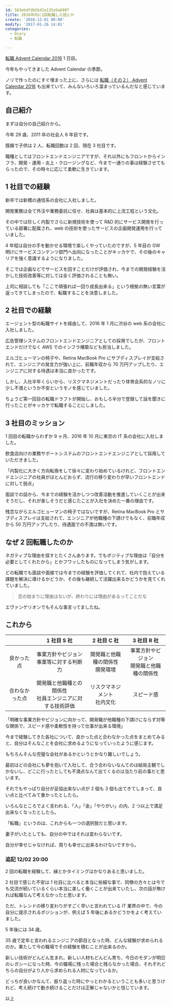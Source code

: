 ```yaml
---
id: 583ebdfdb5b42a135a9a608f
title: 2016年内に2回転職した話とか
create: '2016-12-01 00:00'
modify: '2017-01-26 14:01'
categories:
  - Diary
  - 転職

---
```


[転職 Advent Calendar 2016](http://qiita.com/advent-calendar/2016/job) 1 日目。

今年もやってきました Advent Calendar の季節。

ノリで作ったのにすぐ埋まった上に、さらには [転職（その２） Advent Calendar 2016](http://qiita.com/advent-calendar/2016/job2) も出来ていて、みんないろいろ溜まっているんだなと感じています。

## 自己紹介

まずは自分の自己紹介から。

今年 29 歳、2011 卒の社会人 6 年目です。

既婚で子供は 2 人、転職回数は 2 回、現在 3 社目です。

職種としてはフロントエンドエンジニアですが、それ以外にもフロントからインフラ、開発・運用・炎上・クロージングなど、今まで一通りの事は経験させてもらったので、その時々に応じて柔軟に生きています。

<!-- more -->

## 1 社目での経験

<!-- ソフトバンク株式会社でのはなし -->

新卒では新橋の通信系の会社に入社しました。

開発業務は全て外注や業務委託に任せ、社員は基本的に上流工程という文化。

その中では珍しく内製でさらに新規技術を使って R&D 的にサービス開発を行っている部署に配属され、web の技術を使ったサービスの企画開発運用を行っていました。

4 年程は自分の手を動かせる環境で楽しくやっていたのですが、5 年目の GW 明けにサービスコンテンツ部門へ出向になったことがキッカケで、その後のキャリアを強く意識するようになりました。

そこでは企画などでサービスを回すことだけが評価され、今までの開発経験を活かした技術改善等に対しては全く評価されることも無い。

上司に相談しても「ここで頑張れば一回り成長出来る」という根拠の無い言葉が返ってきてしまったので、転職することを決意しました。

## 2 社目での経験

<!-- 株式会社サイバーエージェントでのはなし -->

エージェント型の転職サイトを経由して、2016 年 1 月に渋谷の web 系の会社に入社しました。

広告管理システムのフロントエンドエンジニアとしての採用でしたが、フロントエンドだけでなく AWS でのインフラ構築なども担当しました。

エルゴヒューマンの椅子や、Retina MacBook Pro にサブディスプレイが支給されて、エンジニアの発言力が強い上に、前職年収から 70 万円アップしたり、エンジニアに対する待遇は本当に良かったです。

しかし、入社半年くらいから、リスクマネジメントだったり体育会系的なノリに少し不満というか不安というモノを感じていました。

ちょうど第一回目の転職ドラフトが開始し、おもしろ半分で登録して話を聞きに行ったことがキッカケで転職することにしました。

## 3 社目のミッション

<!-- 株式会社リクルートライフスタイルでのはなし -->

1 回目の転職からわずか 9 ヶ月、2016 年 10 月に東京の IT 系の会社に入社しました。

飲食店向けの業務サポートシステムのフロントエンドエンジニアとして採用していただきました。

「内製化に大きく方向転換をして徐々に変わり始めているけれど、フロントエンドエンジニアの社員がほとんどおらず、流行の移り変わりが早いフロントエンドに対して弱点」

面談での話から、今までの経験を活かしつつ改善活動を推進していくことが出来そうだし、それが楽しそうだと感じたことが入社を決めた一番の理由です。

残念ながらエルゴヒューマンの椅子ではないですが、Retina MacBook Pro とサブディスプレイは支給されて、エンジニアが他職種の下請けでもなく、前職年収から 50 万円アップしたり、待遇面での不満は無いです。

## なぜ 2 回転職したのか

ネガティブな理由を探すとたくさんあります。でもポジティブな理由は「自分を必要としてくれたから」とかフワッしたものになってしまう気がします。

どの転職でも面談や面接では今までの経験を評価してくれて、社内で抱えている課題を解決に導けるかどうか、その後も継続して活躍出来るかどうかを見てくれていました。

> 恋の始まりに理由はないが、終わりには理由があるってことだな

エヴァンゲリオンでもそんな事言ってましたね。

## これから

|                |                        1 社目 S 社                         |            2 社目 C 社             |                 3 社目 R 社                  |
| :------------: | :--------------------------------------------------------: | :--------------------------------: | :------------------------------------------: |
|   良かった点   |         事業方針やビジョン<br>事業等に対する判断力         | 開発職と他職種の関係性<br>開発環境 | 事業方針やビジョン<br>開発職と他職種の関係性 |
| 合わなかった点 | 開発職と他職種との関係性<br>社員エンジニアに対する技術評価 |   リスクマネジメント<br>社内文化   |                  スピード感                  |

「明確な事業方針やビジョンに向かって、開発職が他職種の下請けにならず対等な関係で、スピード感や柔軟性を持って仕事が出来る環境」

今まで経験してきた各社について、良かった点と合わなかった点をまとめてみると、自分はそんなことを会社に求めるようになっていったように感じます。

もちろんそんな完璧な会社があるかというとかなり難しいでしょう。

最初はどの会社にも夢を抱いて入社して、合う合わないなんてのは結局主観でしかないし、どこに行ったとしても不満点なんて出てくるのは当たり前の事だと思います。

それでもやっぱり自分が妥協出来ない点が 2 個も 3 個も出てきてしまって、良い点と比べてみて重かったとしたら。

いろんなところでよく言われる、「人」「金」「やりがい」の内、2 つ以上で満足出来なくなったとしたら。

「転職」というのは、これからも一つの選択肢だと思います。

妻子がいたとしても、自分の中ではそれは変わらないです。

自分が幸せじゃなければ、周りも幸せに出来るわけないですから。

### 追記 12/02 20:00

2 回の転職を経験して、縁とかタイミングはかなりあると思いました。

2 社目で感じた不安は 1 社目に比べると本当に些細な事で、同僚の方々とは今でも交流が続いているくらい本当に楽しく働くことが出来ていたし、次の話が無ければ転職なんて考えなかったと思います。

ただ、トレンドの移り変わりがすごく早いと言われている IT 業界の中で、今の自分に提示されるポジションが、例えば 5 年後にあるかどうかをよく考えていました。

5 年後には 34 歳。

35 歳で定年と言われるエンジニアの節目となった時、どんな経験が求められるのか。果たして今の職場でその経験を積むことが出来るのか。

新しい技術がどんどん生まれ、新しい人材もどんどん育ち、今日のモダンが明日のレガシーになった時、今の職場に残った場合と残らなかった場合、それぞれどちらの自分がより人から求められる人材になっているか。

どっちが良いかなんて、振り返った時にやっとわかるということも多いと思うけれど、考え続けて動き続けることだけは正解じゃないかと信じています。

<!-- なんやかんや言って、人や体制や待遇に不満を持ってしまったり、仕事内容に飽きてしまって、それを改善することが出来なかったら、無理せず転職したって良いと思う。ムカついたりクソな職場に無理して居続けても良いことなんてない。ジョブホッポーがもっと認められて人材がどんどん流動するようになれば良いんだ！ -->

以上
